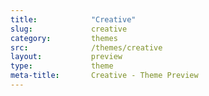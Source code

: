 ```yaml
---
title:            "Creative"
slug:             creative
category:         themes
src:              /themes/creative
layout:           preview
type:             theme
meta-title:       Creative - Theme Preview
---
```

